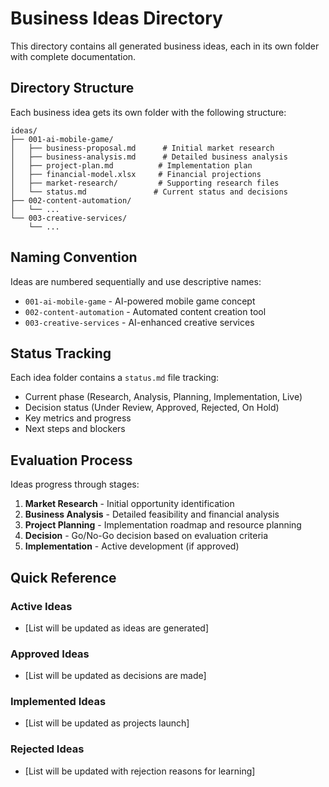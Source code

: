 # Business Ideas Directory

This directory contains all generated business ideas, each in its own folder with complete documentation.

## Directory Structure

Each business idea gets its own folder with the following structure:
```
ideas/
├── 001-ai-mobile-game/
│   ├── business-proposal.md      # Initial market research
│   ├── business-analysis.md      # Detailed business analysis
│   ├── project-plan.md          # Implementation plan
│   ├── financial-model.xlsx     # Financial projections
│   ├── market-research/         # Supporting research files
│   └── status.md               # Current status and decisions
├── 002-content-automation/
│   └── ...
└── 003-creative-services/
    └── ...
```

## Naming Convention

Ideas are numbered sequentially and use descriptive names:
- `001-ai-mobile-game` - AI-powered mobile game concept
- `002-content-automation` - Automated content creation tool
- `003-creative-services` - AI-enhanced creative services

## Status Tracking

Each idea folder contains a `status.md` file tracking:
- Current phase (Research, Analysis, Planning, Implementation, Live)
- Decision status (Under Review, Approved, Rejected, On Hold)
- Key metrics and progress
- Next steps and blockers

## Evaluation Process

Ideas progress through stages:
1. **Market Research** - Initial opportunity identification
2. **Business Analysis** - Detailed feasibility and financial analysis  
3. **Project Planning** - Implementation roadmap and resource planning
4. **Decision** - Go/No-Go decision based on evaluation criteria
5. **Implementation** - Active development (if approved)

## Quick Reference

### Active Ideas
- [List will be updated as ideas are generated]

### Approved Ideas
- [List will be updated as decisions are made]

### Implemented Ideas
- [List will be updated as projects launch]

### Rejected Ideas
- [List will be updated with rejection reasons for learning]
